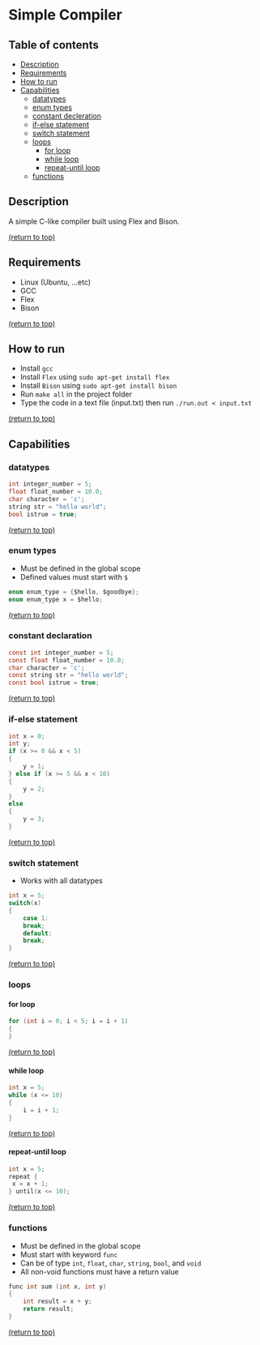 # Simple Compiler
## Table of contents
- [Description](#description)
- [Requirements](#requirements)
- [How to run](#how-to-run)
- [Capabilities](#capabilities)
    - [datatypes](#datatypes)
    - [enum types](#enum-types)
    - [constant decleration](#constant-declaration)
    - [if-else statement](#if-else-statement)
    - [switch statement](#switch-statement)
    - [loops](#loops)
        - [for loop](#for-loop)
        - [while loop](#while-loop)
        - [repeat-until loop](#repeat-until-loop)
    - [functions](#functions)

## Description
A simple C-like compiler built using Flex and Bison.

[(return to top)](#simple-compiler)
## Requirements
- Linux (Ubuntu, ...etc)
- GCC
- Flex
- Bison

[(return to top)](#simple-compiler)
## How to run
- Install `gcc`
- Install `Flex` using `sudo apt-get install flex`
- Install `Bison` using `sudo apt-get install bison` 
- Run `make all` in the project folder
- Type the code in a text file (input.txt) then run `./run.out < input.txt`

[(return to top)](#simple-compiler)
## Capabilities
### datatypes
```c
int integer_number = 5;
float float_number = 10.0;
char character = 'c';
string str = "hello world";
bool istrue = true;
```

[(return to top)](#simple-compiler)
### enum types
- Must be defined in the global scope
- Defined values must start with `$`
```c
enum enum_type = {$hello, $goodbye};
enum enum_type x = $hello;
```

[(return to top)](#simple-compiler)
### constant declaration
```c
const int integer_number = 5;
const float float_number = 10.0;
char character = 'c';
const string str = "hello world";
const bool istrue = true;
```

[(return to top)](#simple-compiler)
### if-else statement
```c
int x = 0;
int y;
if (x >= 0 && x < 5)
{
    y = 1;
} else if (x >= 5 && x < 10)
{
    y = 2;
}
else
{
    y = 3;
}
```

[(return to top)](#simple-compiler)
### switch statement
- Works with all datatypes
```c
int x = 5;
switch(x)
{
    case 1:
    break;
    default:
    break;
}
```

[(return to top)](#simple-compiler)
### loops
#### for loop
```c
for (int i = 0; i < 5; i = i + 1)
{
}
```

[(return to top)](#simple-compiler)
#### while loop
```c
int x = 5;
while (x <= 10)
{
    i = i + 1;
}
```

[(return to top)](#simple-compiler)
#### repeat-until loop
```c
int x = 5;
repeat {
 x = x + 1;
} until(x <= 10);
```

[(return to top)](#simple-compiler)
### functions
- Must be defined in the global scope
- Must start with keyword `func`
- Can be of type `int`, `float`, `char`, `string`, `bool`, and `void`
- All non-void functions must have a return value
```c
func int sum (int x, int y)
{
    int result = x + y;
    return result;
}
```

[(return to top)](#simple-compiler)